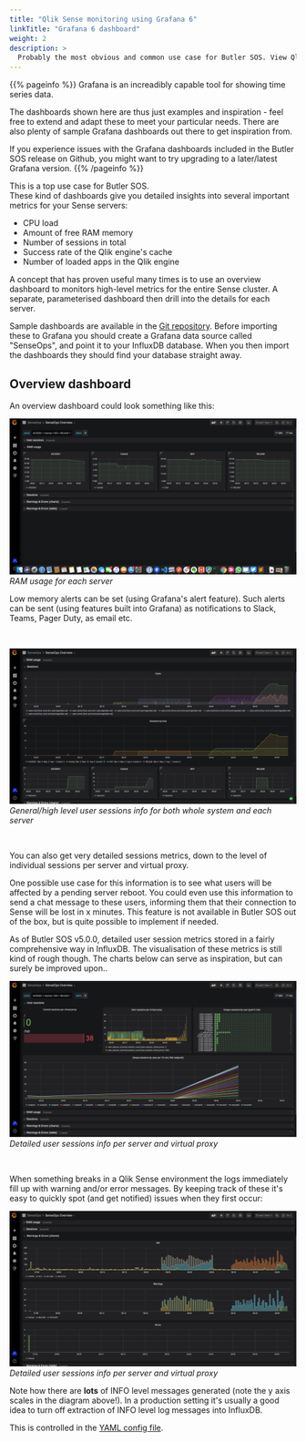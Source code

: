 ```yaml
---
title: "Qlik Sense monitoring using Grafana 6"
linkTitle: "Grafana 6 dashboard"
weight: 2
description: >
  Probably the most obvious and common use case for Butler SOS. View Qlik Sense and Windows operational metrics in great looking Grafana dashboards.
---
```




{{% pageinfo %}}
Grafana is an increadibly capable tool for showing time series data.

The dashboards shown here are thus just examples and inspiration - feel free to extend and adapt these to meet your particular needs. There are also plenty of sample Grafana dashboards out there to get inspiration from.

If you experience issues with the Grafana dashboards included in the Butler SOS release on Github, you might want to try upgrading to a later/latest Grafana version.
{{% /pageinfo %}}

This is a top use case for Butler SOS.  
These kind of dashboards give you detailed insights into several important metrics for your Sense servers:

* CPU load
* Amount of free RAM memory
* Number of sessions in total
* Success rate of the Qlik engine's cache
* Number of loaded apps in the Qlik engine

A concept that has proven useful many times is to use an overview dashboard to monitors high-level metrics for the entire Sense cluster. A separate, parameterised dashboard then drill into the details for each server.

Sample dashboards are available in the [Git repository](https://github.com/ptarmiganlabs/butler-sos/tree/master/grafana).
Before importing these to Grafana you should create a Grafana data source called "SenseOps", and point it to your InfluxDB database. When you then import the dashboards they should find your database straight away.

## Overview dashboard

An overview dashboard could look something like this:

![Grafana dashboard](senseops_overview_ram_usage.png "RAM usage in Grafana dashboard")
*RAM usage for each server*

Low memory alerts can be set (using Grafana's alert feature). Such alerts can be sent (using features built into Grafana) as notifications to Slack, Teams, Pager Duty, as email etc.

<br>

![Grafana dashboard](senseops_overview_sessions_general.png "General sessions info in Grafana dashboard")
*General/high level user sessions info for both whole system and each server*

<br>

You can also get very detailed sessions metrics, down to the level of individual sessions per server and virtual proxy.

One possible use case for this information is to see what users will be affected by a pending server reboot. You could even use this information to send a chat message to these users, informing them that their connection to Sense will be lost in x minutes. This feature is not available in Butler SOS out of the box, but is quite possible to implement if needed.

As of Butler SOS v5.0.0, detailed user session metrics stored in a fairly comprehensive way in InfluxDB. The visualisation of these metrics is still kind of rough though. The charts below can serve as inspiration, but can surely be improved upon..

![Grafana dashboard](senseops_detailed_sessions.png "Detailed sessions info in Grafana dashboard")
*Detailed user sessions info per server and virtual proxy*

<br>


When something breaks in a Qlik Sense environment the logs immediately fill up with warning and/or error messages. By keeping track of these it's easy to quickly spot (and get notified) issues when they first occur:

![Grafana dashboard](senseops_logs.png "SenseOps dashboard showing errors and warnings, using Grafana")
*Detailed user sessions info per server and virtual proxy*

Note how there are **lots** of INFO level messages generated (note the y axis scales in the diagram above!). 
In a production setting it's usually a good idea to turn off extraction of INFO level log messages into InfluxDB.

This is controlled in the [YAML config file](/docs/getting_started/install_config/config_file_format/).
